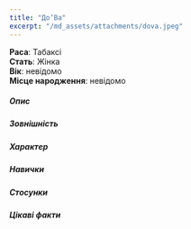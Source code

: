 ```yaml
---
title: "ДоʼВа"
excerpt: "/md_assets/attachments/dova.jpeg"
---
```


**Раса**: Табаксі  
**Стать**: Жінка  
**Вік**: невідомо  
**Місце народження**: невідомо  

##### Опис

##### Зовнішність  

##### Характер
  

##### Навички


##### Стосунки


##### Цікаві факти
